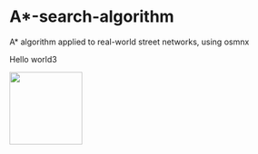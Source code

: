 # A*-search-algorithm
A* algorithm applied to real-world street networks, using osmnx

Hello world3


<img src="[the_path_to/image.svg](https://github.com/brunoRenzo6/A-star-search-algorithm/blob/main/bigScale_PlotResults/GIF/astarGif3.gif)" width="128"/>
